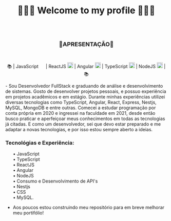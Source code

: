 <h1 align="center">👨🏼‍💻 Welcome to my profile 👨🏼‍💻</h1>
<br>
<br>
 <h2 align="center" style="font-size: 18px">📌APRESENTAÇÃO📌</h2>
<br>
<p align="center"> 📚 | JavaScript <img src="https://cdn.jsdelivr.net/gh/devicons/devicon/icons/javascript/javascript-original.svg" width="15" height="15"/>
           | ReactJS <img src="https://cdn.jsdelivr.net/gh/devicons/devicon/icons/react/react-original.svg" width="18" height="18" /> 
           | Angular <img src="https://cdn.jsdelivr.net/gh/devicons/devicon/icons/angularjs/angularjs-original.svg" width="18" height="18" />
           | TypeScript <img src="https://cdn.jsdelivr.net/gh/devicons/devicon/icons/typescript/typescript-original.svg" width="18" height="18" />
           | NodeJS <img src="https://cdn.jsdelivr.net/gh/devicons/devicon/icons/nodejs/nodejs-original.svg" width="18" height="18" /> 
           | 📚
</p>
<p justify="center">
 - Sou Desenvolvedor FullStack e graduando de análise e desenvolvimento de sistemas. Gosto de desenvolver projetos pessoais, e possuo experiência em projetos acadêmicos e em estágio. Durante minhas experiências utilizei diversas tecnologias como TypeScript, Angular, React, Express, Nestjs, MySQL, MongoDB e entre outras. Comecei a estudar programação por conta própria em 2020 e ingressei na faculdade em 2021, desde então busco praticar e aperfeiçoar meus conhecimentos em todas as tecnologias já citadas. E como um desenvolvedor, sei que devo estar preparado e me adaptar a novas tecnologias, e por isso estou sempre aberto a ideias.
</p>
 <h3>Tecnológias e Experiência:</h3>
 
<ul>
       • JavaScript<br>
       • TypeScript<br>
       • ReactJS<br>
       • Angular<br>
       • NodeJS<br>
       • Consumo e Desenvolvimento de API's<br>
       • Nestjs<br>
       • CSS<br>
       • MySQL.<br>
</ul>
  
 - Aos poucos estou construindo meu repositório para em breve melhorar meu portifólio!
<br>

